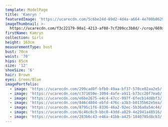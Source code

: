 ```yaml
---
template: ModelPage
title: 'Kamryn '
featuredImage: 'https://ucarecdn.com/5c6be24d-89d2-4d4a-a664-4e700b86299b/'
imageThumbnail: >-
  https://ucarecdn.com/f3c22179-90a1-4213-af08-7cf209cc3b8d/-/crop/669x749/109,0/-/preview/
firstName: Kamryn
collection: Girls
height: 163cm
measurementType: bust
bust: 70cm
waist: '70'
hips: 85cm
size: '12'
shoeSize: '6'
hair: Brown
eyes: Green/Blue
imagePortfolio:
  - image: 'https://ucarecdn.com/299cad0f-bfb0-49aa-bf37-570ce02aa2e5/'
  - image: 'https://ucarecdn.com/c371659e-1094-4afe-a911-b73cc20f7ea0/'
  - image: 'https://ucarecdn.com/e6be2675-e4c4-47cc-997f-6fecb14d8bf3/'
  - image: 'https://ucarecdn.com/846c4804-ebfd-476c-a3b3-b0135b62e5ea/'
  - image: 'https://ucarecdn.com/8795c1f6-8336-46a2-92ec-5b36a0a54c44/'
  - image: 'https://ucarecdn.com/6c46c8c9-bbc0-43dd-a829-4e2941a48516/'
  - image: 'https://ucarecdn.com/283b6c43-e46a-41bb-a425-1840785d8cb3/'
---
```


